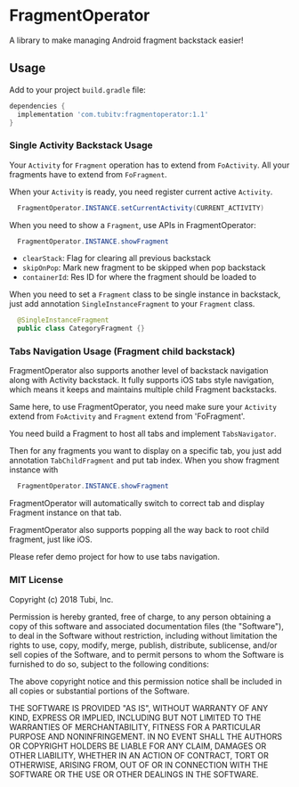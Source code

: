 # FragmentOperator

A library to make managing Android fragment backstack easier!

## Usage

Add to your project `build.gradle` file:
```groovy
dependencies {
  implementation 'com.tubitv:fragmentoperator:1.1'
}
```

### Single Activity Backstack Usage
Your `Activity` for `Fragment` operation has to extend from `FoActivity`.
All your fragments have to extend from `FoFragment`.

When your `Activity` is ready, you need register current active `Activity`.
```java
  FragmentOperator.INSTANCE.setCurrentActivity(CURRENT_ACTIVITY)
```

When you need to show a `Fragment`, use APIs in FragmentOperator:
```java
  FragmentOperator.INSTANCE.showFragment
```

* `clearStack`: Flag for clearing all previous backstack
* `skipOnPop`: Mark new fragment to be skipped when pop backstack
* `containerId`: Res ID for where the fragment should be loaded to

When you need to set a `Fragment` class to be single instance in backstack, just add annotation
`SingleInstanceFragment` to your `Fragment` class.
```java
  @SingleInstanceFragment
  public class CategoryFragment {}
```

### Tabs Navigation Usage (Fragment child backstack)

FragmentOperator also supports another level of backstack navigation along with Activity backstack. It fully
supports iOS tabs style navigation, which means it keeps and maintains multiple child Fragment backstacks.

Same here, to use FragmentOperator, you need make sure your `Activity` extend from `FoActivity` and `Fragment`
extend from 'FoFragment'.

You need build a Fragment to host all tabs and implement `TabsNavigator`.

Then for any fragments you want to display on a specific tab, you just add annotation `TabChildFragment` and put
tab index. When you show fragment instance with
```java
  FragmentOperator.INSTANCE.showFragment
```
FragmentOperator will automatically switch to correct tab and display Fragment instance on that tab.

FragmentOperator also supports popping all the way back to root child fragment, just like iOS.

Please refer demo project for how to use tabs navigation.


### MIT License

Copyright (c) 2018 Tubi, Inc.

Permission is hereby granted, free of charge, to any person obtaining a copy
of this software and associated documentation files (the "Software"), to deal
in the Software without restriction, including without limitation the rights
to use, copy, modify, merge, publish, distribute, sublicense, and/or sell
copies of the Software, and to permit persons to whom the Software is
furnished to do so, subject to the following conditions:

The above copyright notice and this permission notice shall be included in all
copies or substantial portions of the Software.

THE SOFTWARE IS PROVIDED "AS IS", WITHOUT WARRANTY OF ANY KIND, EXPRESS OR
IMPLIED, INCLUDING BUT NOT LIMITED TO THE WARRANTIES OF MERCHANTABILITY,
FITNESS FOR A PARTICULAR PURPOSE AND NONINFRINGEMENT. IN NO EVENT SHALL THE
AUTHORS OR COPYRIGHT HOLDERS BE LIABLE FOR ANY CLAIM, DAMAGES OR OTHER
LIABILITY, WHETHER IN AN ACTION OF CONTRACT, TORT OR OTHERWISE, ARISING FROM,
OUT OF OR IN CONNECTION WITH THE SOFTWARE OR THE USE OR OTHER DEALINGS IN THE
SOFTWARE.


